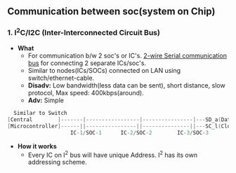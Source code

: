 ## Communication between soc(system on Chip)
### 1. I<sup>2</sup>C/I2C (Inter-Interconnected Circuit Bus)
- **What** 
  - For communication b/w 2 soc's or IC's. [2-wire Serial communication bus](/cpu_memory_thread_process/CPU/Communication/Serial_Parallel_Bus.md) for connecting 2 separate ICs/soc's.
  - Similar to nodes(ICs/SOCs) connected on LAN using switch/ethernet-cable.
  - **Disadv:** Low bandwidth(less data can be sent), short distance, slow protocol, Max speed: 400kbps(around).
  - **Adv:** Simple
```c
  Similar to Switch
[Central        ]-------|-----------------|----------------|---SD_a(Data line)                 //Similar to LAN
[Microcontroller]------||----------------||---------------||---SC_l(Clock line)
                    IC-1/SOC-1      IC-2/SOC-2        IC-3/SOC-3
```
- **How it works**
  - Every IC on I<sup>2</sup> bus will have unique Address. I<sup>2</sup> has its own addressing scheme.
